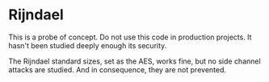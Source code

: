 Rijndael
========

This is a probe of concept. Do not use this code in production projects. It 
hasn't been studied deeply enough its security.

The Rijndael standard sizes, set as the AES, works fine, but no side 
channel attacks are studied. And in consequence, they are not prevented.
